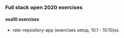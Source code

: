 ### Full stack open 2020 exercises

#### osa10 exercises

* rate-repository-app    (exercises setup, 10.1 - 10.10)ss